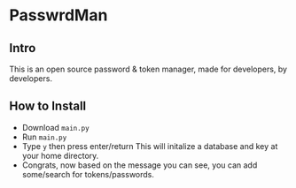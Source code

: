 # PasswrdMan

## Intro
This is an open source password & token manager, made for developers, by developers.

## How to Install
- Download `main.py`
- Run `main.py`
- Type `y` then press enter/return
This will initalize a database and key at your home directory.  
- Congrats, now based on the message you can see, you can add some/search for tokens/passwords.
